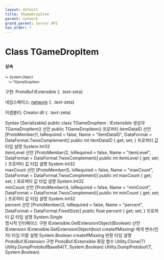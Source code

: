 ```yaml
---
layout: default
title: TGameDropItem
parent: network
grand_parent: Server API
nav_order: 7
---
```


# Class TGameDropItem

#### 상속
<div class="code-example" markdown="1" style = "font-size:0.8em;">
↳ System.Object<br/>
　↳ TGameDropItem
</div>

구현: ProtoBuf.IExtensible
{: .text-zeta}

네임스페이스: [network](../)
{: .text-zeta}

어셈블리: Creator.dll
{: .text-zeta}

Syntax
[Serializable]
public class TGameDropItem : IExtensible
생성자
TGameDropItem()
선언
public TGameDropItem()
프로퍼티
itemDataID
선언
[ProtoMember(1, IsRequired = false, Name = "itemDataID", DataFormat = DataFormat.TwosComplement)]
public int itemDataID { get; set; }
프로퍼티 값
타입	설명
System.Int32	
itemLevel
선언
[ProtoMember(2, IsRequired = false, Name = "itemLevel", DataFormat = DataFormat.TwosComplement)]
public int itemLevel { get; set; }
프로퍼티 값
타입	설명
System.Int32	
maxCount
선언
[ProtoMember(5, IsRequired = false, Name = "maxCount", DataFormat = DataFormat.TwosComplement)]
public int maxCount { get; set; }
프로퍼티 값
타입	설명
System.Int32	
minCount
선언
[ProtoMember(4, IsRequired = false, Name = "minCount", DataFormat = DataFormat.TwosComplement)]
public int minCount { get; set; }
프로퍼티 값
타입	설명
System.Int32	
percent
선언
[ProtoMember(3, IsRequired = false, Name = "percent", DataFormat = DataFormat.FixedSize)]
public float percent { get; set; }
프로퍼티 값
타입	설명
System.Single	
명시적 인터페이스 구현
IExtensible.GetExtensionObject(Boolean)
선언
IExtension IExtensible.GetExtensionObject(bool createIfMissing)
매개 변수(인자)
타입	이름	설명
System.Boolean	createIfMissing	
반환
타입	설명
ProtoBuf.IExtension	
구현
ProtoBuf.IExtensible
확장 함수
Utility.Clone<T>(T)
Utility.DumpProtobufBase64<T>(T, System.Boolean)
Utility.DumpProtobuf<T>(T, System.Boolean)